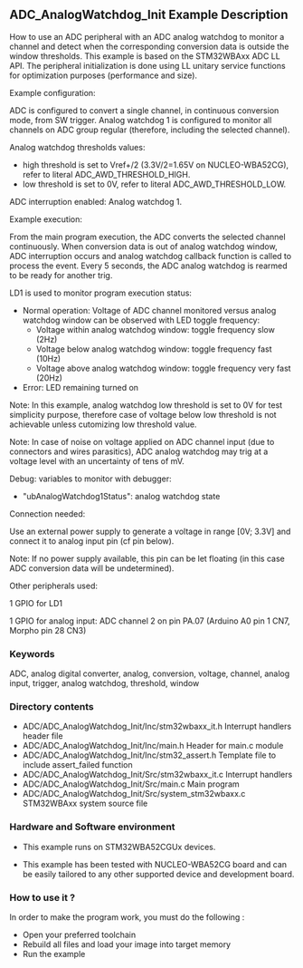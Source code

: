 ## <b>ADC_AnalogWatchdog_Init Example Description</b>

How to use an ADC peripheral with an ADC analog watchdog to monitor a channel
and detect when the corresponding conversion data is outside the window
thresholds.
This example is based on the STM32WBAxx ADC LL API.
The peripheral initialization is done using LL unitary service functions
for optimization purposes (performance and size).

Example configuration:

ADC is configured to convert a single channel, in continuous conversion mode,
from SW trigger.
Analog watchdog 1 is configured to monitor all channels on ADC group regular
(therefore, including the selected channel).

Analog watchdog thresholds values:

- high threshold is set to Vref+/2 (3.3V/2=1.65V on NUCLEO-WBA52CG), refer to literal ADC_AWD_THRESHOLD_HIGH.
- low threshold is set to 0V, refer to literal ADC_AWD_THRESHOLD_LOW.

ADC interruption enabled: Analog watchdog 1.

Example execution:

From the main program execution, the ADC converts the selected channel continuously.
When conversion data is out of analog watchdog window, ADC interruption occurs
and analog watchdog callback function is called to process the event.
Every 5 seconds, the ADC analog watchdog is rearmed to be ready for another trig.

LD1 is used to monitor program execution status:

- Normal operation: Voltage of ADC channel monitored versus analog watchdog window
  can be observed with LED toggle frequency:
  - Voltage within analog watchdog window: toggle frequency slow (2Hz)
  - Voltage below analog watchdog window: toggle frequency fast (10Hz)
  - Voltage above analog watchdog window: toggle frequency very fast (20Hz)
- Error: LED remaining turned on

Note: In this example, analog watchdog low threshold is set to 0V
      for test simplicity purpose, therefore case of voltage below low threshold
      is not achievable unless cutomizing low threshold value.

Note: In case of noise on voltage applied on ADC channel input (due to connectors and wires parasitics),
      ADC analog watchdog may trig at a voltage level with an uncertainty of tens of mV.

Debug: variables to monitor with debugger:

- "ubAnalogWatchdog1Status": analog watchdog state

Connection needed:

Use an external power supply to generate a voltage in range [0V; 3.3V]
and connect it to analog input pin (cf pin below).

Note: If no power supply available, this pin can be let floating (in this case
      ADC conversion data will be undetermined).

Other peripherals used:

  1 GPIO for LD1

  1 GPIO for analog input: ADC channel 2 on pin PA.07 (Arduino A0 pin 1 CN7, Morpho pin 28 CN3)

### <b>Keywords</b>

ADC, analog digital converter, analog, conversion, voltage, channel, analog input, trigger, analog watchdog, threshold, window

### <b>Directory contents</b>

  - ADC/ADC_AnalogWatchdog_Init/Inc/stm32wbaxx_it.h         Interrupt handlers header file
  - ADC/ADC_AnalogWatchdog_Init/Inc/main.h                  Header for main.c module
  - ADC/ADC_AnalogWatchdog_Init/Inc/stm32_assert.h          Template file to include assert_failed function
  - ADC/ADC_AnalogWatchdog_Init/Src/stm32wbaxx_it.c         Interrupt handlers
  - ADC/ADC_AnalogWatchdog_Init/Src/main.c                  Main program
  - ADC/ADC_AnalogWatchdog_Init/Src/system_stm32wbaxx.c     STM32WBAxx system source file


### <b>Hardware and Software environment</b>

  - This example runs on STM32WBA52CGUx devices.

  - This example has been tested with NUCLEO-WBA52CG board and can be
    easily tailored to any other supported device and development board.

### <b>How to use it ?</b>

In order to make the program work, you must do the following :

 - Open your preferred toolchain
 - Rebuild all files and load your image into target memory
 - Run the example

